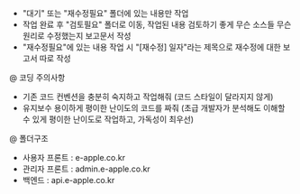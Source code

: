 - "대기" 또는 "재수정필요" 폴더에 있는 내용만 작업
- 작업 완료 후 "검토필요" 폴더로 이동, 작업된 내용 검토하기 좋게 무슨 소스들 무슨 원리로 수정했는지 보고문서 작성
- "재수정필요"에 있는 내용 작업 시 "[재수정] 일자"라는 제목으로 재수정에 대한 보고서 따로 작성

@ 코딩 주의사항
- 기존 코드 컨벤션을 충분히 숙지하고 작업해줘 (코드 스타일이 달라지지 않게)
- 유지보수 용이하게 평이한 난이도의 코드를 짜줘 (초급 개발자가 분석해도 이해할 수 있게 평이한 난이도로 작업하고, 가독성이 최우선)

@ 폴더구조
- 사용자 프론트 : e-apple.co.kr
- 관리자 프론트 : admin.e-apple.co.kr
- 백엔드 : api.e-apple.co.kr
